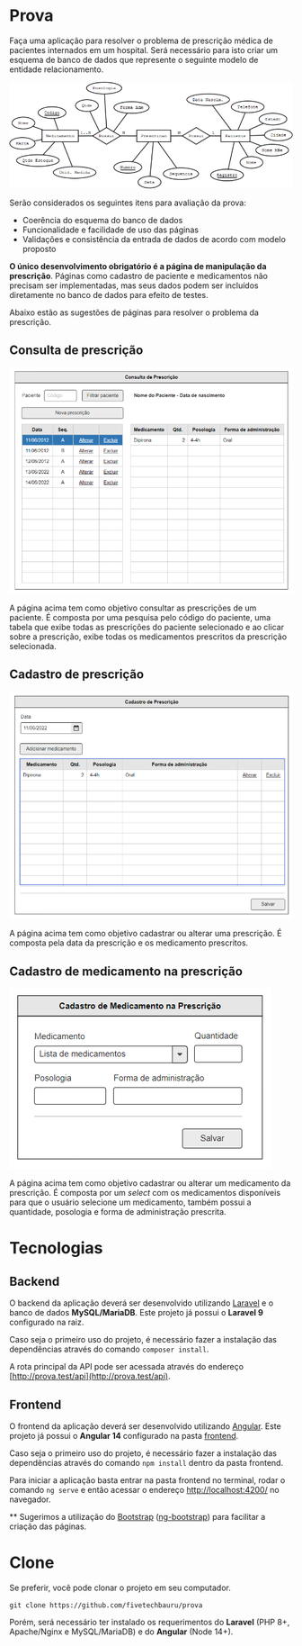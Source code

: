 # Prova

Faça uma aplicação para resolver o problema de prescrição médica de pacientes internados em um hospital. Será necessário para isto criar um esquema de banco de dados que represente o seguinte modelo de entidade relacionamento.

![MER](docs/images/mer.png)

Serão considerados os seguintes itens para avaliação da prova:

- Coerência do esquema do banco de dados
- Funcionalidade e facilidade de uso das páginas
- Validações e consistência da entrada de dados de acordo com modelo proposto

**O único desenvolvimento obrigatório é a página de manipulação da prescrição**. Páginas como cadastro de paciente e medicamentos não precisam ser implementadas, mas seus dados podem ser incluídos diretamente no banco de dados para efeito de testes.

Abaixo estão as sugestões de páginas para resolver o problema da prescrição. 

## Consulta de prescrição

![Consulta de Prescrição](docs/images/consulta-prescricao.png)

A página acima tem como objetivo consultar as prescrições de um paciente. É composta por uma pesquisa pelo código do paciente, uma tabela que exibe todas as prescrições do paciente selecionado e ao clicar sobre a prescrição, exibe todas os medicamentos prescritos da prescrição selecionada. 

## Cadastro de prescrição

![Cadastro de Prescrição](docs/images/cadastro-prescricao.png)

A página acima tem como objetivo cadastrar ou alterar uma prescrição. É composta pela data da prescrição e os medicamento prescritos.

## Cadastro de medicamento na prescrição

![Cadastro de Medicamento na Prescrição](docs/images/cadastro-medicamento-prescricao.png)

A página acima tem como objetivo cadastrar ou alterar um medicamento da prescrição. É composta por um *select* com os medicamentos disponíveis para que o usuário selecione um medicamento, também possui a quantidade, posologia e forma de administração prescrita.

# Tecnologias

## Backend

O backend da aplicação deverá ser desenvolvido utilizando [Laravel](https://laravel.com/docs/9.x) e o banco de dados **MySQL/MariaDB**. Este projeto já possui o **Laravel 9** configurado na raiz.

Caso seja o primeiro uso do projeto, é necessário fazer a instalação das dependências através do comando `composer install`.

A rota principal da API pode ser acessada através do endereço [http://prova.test/api](http://prova.test/api).

## Frontend

O frontend da aplicação deverá ser desenvolvido utilizando [Angular](https://v14.angular.io/docs). Este projeto já possui o **Angular 14** configurado na pasta [frontend](/frontend/).

Caso seja o primeiro uso do projeto, é necessário fazer a instalação das dependências através do comando `npm install` dentro da pasta frontend.

Para iniciar a aplicação basta entrar na pasta frontend no terminal, rodar o comando `ng serve` e então acessar o endereço [http://localhost:4200/](http://localhost:4200/) no navegador.

** Sugerimos a utilização do [Bootstrap](https://getbootstrap.com/) ([ng-bootstrap](https://ng-bootstrap.github.io/#/home)) para facilitar a criação das páginas.

# Clone

Se preferir, você pode clonar o projeto em seu computador.

```
git clone https://github.com/fivetechbauru/prova
```

Porém, será necessário ter instalado os requerimentos do **Laravel** (PHP 8+, Apache/Nginx e MySQL/MariaDB) e do **Angular** (Node 14+).